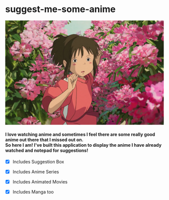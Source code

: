 # suggest-me-some-anime

![new](images/movies.png)

#### I love watching anime and sometimes I feel there are some really good anime out there that I missed out on. <br>So here I am! I've built this application to display the anime I have already watched and notepad for suggestions!

- [x] Includes Suggestion Box 
- [x] Includes Anime Series
- [x] Includes Animated Movies
- [x] Includes Manga too


